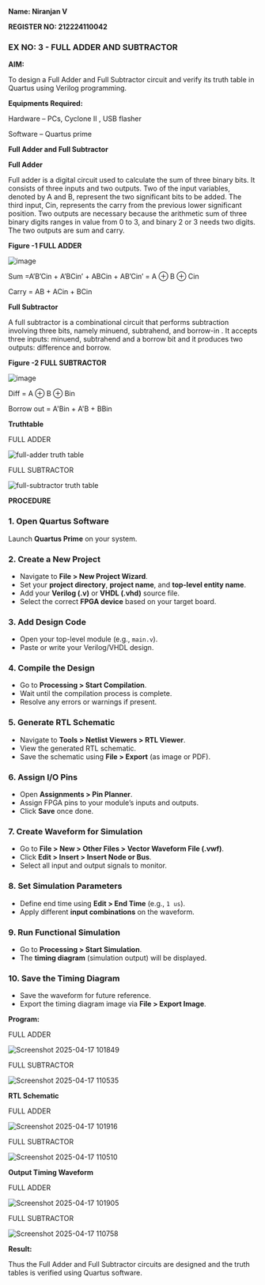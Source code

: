 **Name: Niranjan V**

**REGISTER NO: 212224110042**

### EX NO: 3 - FULL ADDER AND SUBTRACTOR

**AIM:**

To design a Full Adder and Full Subtractor circuit and verify its truth table in Quartus using Verilog programming.

**Equipments Required:**

Hardware – PCs, Cyclone II , USB flasher

Software – Quartus prime

**Full Adder and Full Subtractor**

**Full Adder**

Full adder is a digital circuit used to calculate the sum of three binary bits. It consists of three inputs and two outputs. Two of the input variables, denoted by A and B, represent the two significant bits to be added. The third input, Cin, represents the carry from the previous lower significant position. Two outputs are necessary because the arithmetic sum of three binary digits ranges in value from 0 to 3, and binary 2 or 3 needs two digits. The two outputs are sum and carry.

**Figure -1 FULL ADDER**

![image](https://github.com/naavaneetha/FULL_ADDER_SUBTRACTOR/assets/154305477/0f30ba51-5ffb-4198-845f-18e054f675e7)

Sum =A’B’Cin + A’BCin’ + ABCin + AB’Cin’ = A ⊕ B ⊕ Cin 

Carry = AB + ACin + BCin

**Full Subtractor**

A full subtractor is a combinational circuit that performs subtraction involving three bits, namely minuend, subtrahend, and borrow-in . It accepts three inputs: minuend, subtrahend and a borrow bit and it produces two outputs: difference and borrow.

**Figure -2 FULL SUBTRACTOR**

![image](https://github.com/naavaneetha/FULL_ADDER_SUBTRACTOR/assets/154305477/02b24f51-ab51-4304-9ad6-7b81ffc1ead5)

Diff = A ⊕ B ⊕ Bin 

Borrow out = A'Bin + A'B + BBin

**Truthtable**

FULL ADDER

![full-adder truth table](https://github.com/user-attachments/assets/1991785f-8708-43ec-9a37-254c3c3a3eff)

FULL SUBTRACTOR

![full-subtractor truth table](https://github.com/user-attachments/assets/e9ba12e8-331d-4bd1-a543-9e51458fbea7)

**PROCEDURE**

### 1. Open Quartus Software
Launch **Quartus Prime** on your system.

### 2. Create a New Project
- Navigate to **File > New Project Wizard**.
- Set your **project directory**, **project name**, and **top-level entity name**.
- Add your **Verilog (.v)** or **VHDL (.vhd)** source file.
- Select the correct **FPGA device** based on your target board.

### 3. Add Design Code
- Open your top-level module (e.g., `main.v`).
- Paste or write your Verilog/VHDL design.

### 4. Compile the Design
- Go to **Processing > Start Compilation**.
- Wait until the compilation process is complete.
- Resolve any errors or warnings if present.

### 5. Generate RTL Schematic
- Navigate to **Tools > Netlist Viewers > RTL Viewer**.
- View the generated RTL schematic.
- Save the schematic using **File > Export** (as image or PDF).

### 6. Assign I/O Pins
- Open **Assignments > Pin Planner**.
- Assign FPGA pins to your module’s inputs and outputs.
- Click **Save** once done.

### 7. Create Waveform for Simulation
- Go to **File > New > Other Files > Vector Waveform File (.vwf)**.
- Click **Edit > Insert > Insert Node or Bus**.
- Select all input and output signals to monitor.

### 8. Set Simulation Parameters
- Define end time using **Edit > End Time** (e.g., `1 us`).
- Apply different **input combinations** on the waveform.

### 9. Run Functional Simulation
- Go to **Processing > Start Simulation**.
- The **timing diagram** (simulation output) will be displayed.

### 10. Save the Timing Diagram
- Save the waveform for future reference.
- Export the timing diagram image via **File > Export Image**.


**Program:**

FULL ADDER

![Screenshot 2025-04-17 101849](https://github.com/user-attachments/assets/6bfe6052-d3e6-4e52-948d-c1e9a512500f)

FULL  SUBTRACTOR

![Screenshot 2025-04-17 110535](https://github.com/user-attachments/assets/65852645-e920-4c86-bdd1-62efba7e979e)


**RTL Schematic**

FULL ADDER

![Screenshot 2025-04-17 101916](https://github.com/user-attachments/assets/f0c04970-051f-4743-8f8c-7be41bc62472)

FULL  SUBTRACTOR

![Screenshot 2025-04-17 110510](https://github.com/user-attachments/assets/bd8cccbe-e65b-4cac-8a7d-08c44de387d7)


**Output Timing Waveform**

FULL ADDER

![Screenshot 2025-04-17 101905](https://github.com/user-attachments/assets/aa029329-2aa8-4fb0-8666-ea4b187867c0)

FULL  SUBTRACTOR

![Screenshot 2025-04-17 110758](https://github.com/user-attachments/assets/a4411003-3628-4999-880e-7c63af923ddc)

**Result:**

Thus the Full Adder and Full Subtractor circuits are designed and the truth tables is verified using Quartus software.



